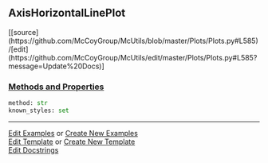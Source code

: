 ## <a id="McUtils.Plots.Plots.AxisHorizontalLinePlot">AxisHorizontalLinePlot</a> 
<div class="docs-source-link" markdown="1">
[[source](https://github.com/McCoyGroup/McUtils/blob/master/Plots/Plots.py#L585)/[edit](https://github.com/McCoyGroup/McUtils/edit/master/Plots/Plots.py#L585?message=Update%20Docs)]
</div>



<div class="collapsible-section">
 <div class="collapsible-section collapsible-section-header" markdown="1">
 
### <a class="collapse-link" data-toggle="collapse" href="#methods">Methods and Properties</a> <a class="float-right" data-toggle="collapse" href="#methods"><i class="fa fa-chevron-down"></i></a>

 </div>
 <div class="collapsible-section collapsible-section-body collapse" id="methods" markdown="1">

```python
method: str
known_styles: set
```


 </div>
</div>




___

[Edit Examples](https://github.com/McCoyGroup/McUtils/edit/gh-pages/ci/examples/McUtils/Plots/Plots/AxisHorizontalLinePlot.md) or 
[Create New Examples](https://github.com/McCoyGroup/McUtils/new/gh-pages/?filename=ci/examples/McUtils/Plots/Plots/AxisHorizontalLinePlot.md) <br/>
[Edit Template](https://github.com/McCoyGroup/McUtils/edit/gh-pages/ci/docs/McUtils/Plots/Plots/AxisHorizontalLinePlot.md) or 
[Create New Template](https://github.com/McCoyGroup/McUtils/new/gh-pages/?filename=ci/docs/templates/McUtils/Plots/Plots/AxisHorizontalLinePlot.md) <br/>
[Edit Docstrings](https://github.com/McCoyGroup/McUtils/edit/master/Plots/Plots.py#L585?message=Update%20Docs)